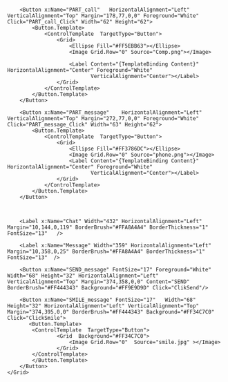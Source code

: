 <UserControl x:Class="WpfControlLibrary2.UserControl1"
             xmlns="http://schemas.microsoft.com/winfx/2006/xaml/presentation"
             xmlns:x="http://schemas.microsoft.com/winfx/2006/xaml"
             xmlns:mc="http://schemas.openxmlformats.org/markup-compatibility/2006" 
             xmlns:d="http://schemas.microsoft.com/expression/blend/2008"
             mc:Ignorable="d" Height="53.716" Width="238.5">
    <Grid Background="#FFFDFDFD" Margin="-140,-235,-106,-164" HorizontalAlignment="Left" VerticalAlignment="Top">
        <Image x:Name="Avatar" Source="D:/Avatar.jpg " HorizontalAlignment="Left" Width="66" Margin="10,72,0,314" RenderTransformOrigin="0.74,-1.212" MouseDown="ClickAvatar"/>
        <TextBlock x:Name="Nick" Text="Name"  Background="{x:Null}" Margin="80,72,0,0" Width="66" Foreground="#FF00A7D9" FontSize="16" Height="24" VerticalAlignment="Top" HorizontalAlignment="Left"/>
        <TextBlock x:Name="Mail" Text="Mail"  Background="{x:Null}" Margin="80,110,0,0" Width="66" Foreground="#FF00A7D9" FontSize="16" Height="24" VerticalAlignment="Top" HorizontalAlignment="Left"/>

        <Button x:Name="PART_call"   HorizontalAlignment="Left" VerticalAlignment="Top" Margin="178,77,0,0" Foreground="White" Click="PART_call_Click" Width="62" Height="62">
            <Button.Template>
                <ControlTemplate  TargetType="Button">
                    <Grid>
                        <Ellipse Fill="#FF5EBB63"></Ellipse>
                        <Image Grid.Row="0" Source="Comp.png"></Image>

                        <Label Content="{TemplateBinding Content}" HorizontalAlignment="Center" Foreground="White"
                               VerticalAlignment="Center"></Label>
                    </Grid>
                </ControlTemplate>
            </Button.Template>
        </Button>

        <Button x:Name="PART_message"    HorizontalAlignment="Left" VerticalAlignment="Top" Margin="272,77,0,0" Foreground="White" Click="PART_message_Click" Width="63" Height="62">
            <Button.Template>
                <ControlTemplate  TargetType="Button">
                    <Grid>
                        <Ellipse Fill="#FF3786DC"></Ellipse>
                        <Image Grid.Row="0" Source="phone.png"></Image>
                        <Label Content="{TemplateBinding Content}" HorizontalAlignment="Center" Foreground="White"
                               VerticalAlignment="Center"></Label>
                    </Grid>
                </ControlTemplate>
            </Button.Template>
        </Button>



        <Label x:Name="Chat" Width="432" HorizontalAlignment="Left" Margin="10,144,0,119" BorderBrush="#FFA8A4A4" BorderThickness="1" FontSize="13"   />

        <Label x:Name="Message" Width="359" HorizontalAlignment="Left" Margin="10,358,0,25" BorderBrush="#FFA8A4A4" BorderThickness="1" FontSize="13"  />

        <Button x:Name="SEND_message" FontSize="17" Foreground="White"  Width="68" Height="32" HorizontalAlignment="Left" VerticalAlignment="Top" Margin="374,358,0,0" Content="SEND" BorderBrush="#FF444343" Background="#FF9E9D9D" Click="ClikSend"/>

        <Button x:Name="SMILE_message" FontSize="17"   Width="68" Height="32" HorizontalAlignment="Left" VerticalAlignment="Top" Margin="374,395,0,0" BorderBrush="#FF444343" Background="#FF34C7C0" Click="ClickSmile">
           <Button.Template>
            <ControlTemplate  TargetType="Button">
                    <Grid  Background="#FF34C7C0">
                        <Image Grid.Row="0"  Source="smile.jpg" ></Image>
                    </Grid>
            </ControlTemplate>
            </Button.Template>
        </Button>
    </Grid>
</UserControl>
    
